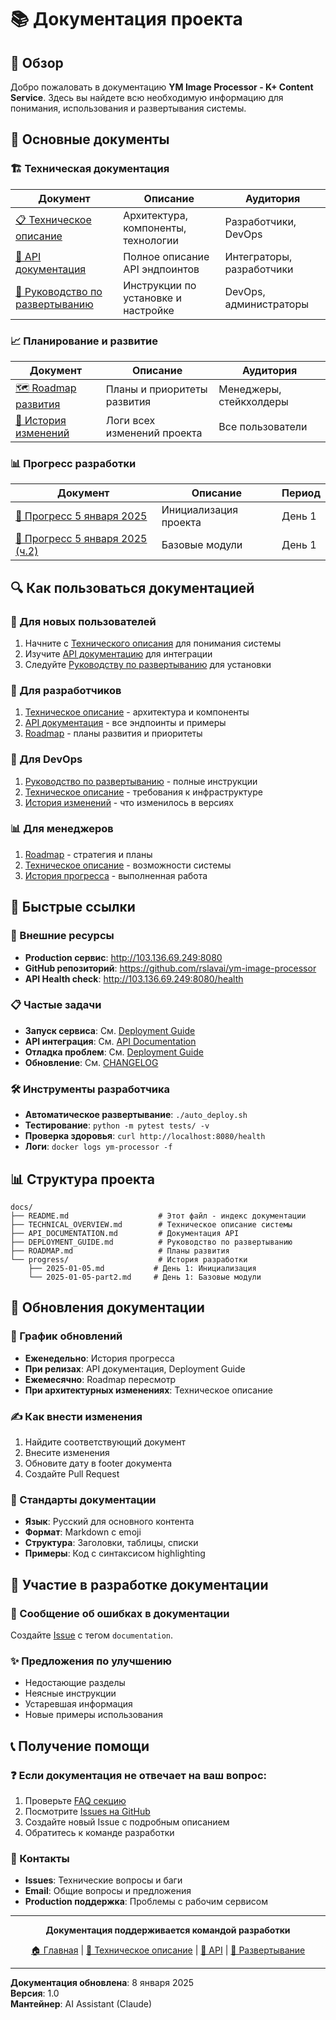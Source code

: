 # 📚 Документация проекта

## 🎯 Обзор

Добро пожаловать в документацию **YM Image Processor - K+ Content Service**. Здесь вы найдете всю необходимую информацию для понимания, использования и развертывания системы.

## 📖 Основные документы

### 🏗️ Техническая документация
| Документ | Описание | Аудитория |
|----------|----------|-----------|
| [📋 Техническое описание](TECHNICAL_OVERVIEW.md) | Архитектура, компоненты, технологии | Разработчики, DevOps |
| [📡 API документация](API_DOCUMENTATION.md) | Полное описание API эндпоинтов | Интеграторы, разработчики |
| [🚀 Руководство по развертыванию](DEPLOYMENT_GUIDE.md) | Инструкции по установке и настройке | DevOps, администраторы |

### 📈 Планирование и развитие
| Документ | Описание | Аудитория |
|----------|----------|-----------|
| [🗺️ Roadmap развития](ROADMAP.md) | Планы и приоритеты развития | Менеджеры, стейкхолдеры |
| [📝 История изменений](../CHANGELOG.md) | Логи всех изменений проекта | Все пользователи |

### 📊 Прогресс разработки
| Документ | Описание | Период |
|----------|----------|--------|
| [📅 Прогресс 5 января 2025](progress/2025-01-05.md) | Инициализация проекта | День 1 |
| [📅 Прогресс 5 января 2025 (ч.2)](progress/2025-01-05-part2.md) | Базовые модули | День 1 |

## 🔍 Как пользоваться документацией

### 👋 Для новых пользователей
1. Начните с [Технического описания](TECHNICAL_OVERVIEW.md) для понимания системы
2. Изучите [API документацию](API_DOCUMENTATION.md) для интеграции
3. Следуйте [Руководству по развертыванию](DEPLOYMENT_GUIDE.md) для установки

### 🔧 Для разработчиков
1. [Техническое описание](TECHNICAL_OVERVIEW.md) - архитектура и компоненты
2. [API документация](API_DOCUMENTATION.md) - все эндпоинты и примеры
3. [Roadmap](ROADMAP.md) - планы развития и приоритеты

### 🚀 Для DevOps
1. [Руководство по развертыванию](DEPLOYMENT_GUIDE.md) - полные инструкции
2. [Техническое описание](TECHNICAL_OVERVIEW.md) - требования к инфраструктуре
3. [История изменений](../CHANGELOG.md) - что изменилось в версиях

### 📊 Для менеджеров
1. [Roadmap](ROADMAP.md) - стратегия и планы
2. [Техническое описание](TECHNICAL_OVERVIEW.md) - возможности системы
3. [История прогресса](progress/) - выполненная работа

## 🎯 Быстрые ссылки

### 🔗 Внешние ресурсы
- **Production сервис**: http://103.136.69.249:8080
- **GitHub репозиторий**: https://github.com/rslavai/ym-image-processor
- **API Health check**: http://103.136.69.249:8080/health

### 📋 Частые задачи
- **Запуск сервиса**: См. [Deployment Guide](DEPLOYMENT_GUIDE.md#docker-развертывание-рекомендуется)
- **API интеграция**: См. [API Documentation](API_DOCUMENTATION.md#примеры-использования)
- **Отладка проблем**: См. [Deployment Guide](DEPLOYMENT_GUIDE.md#устранение-неполадок)
- **Обновление**: См. [CHANGELOG](../CHANGELOG.md)

### 🛠️ Инструменты разработчика
- **Автоматическое развертывание**: `./auto_deploy.sh`
- **Тестирование**: `python -m pytest tests/ -v`
- **Проверка здоровья**: `curl http://localhost:8080/health`
- **Логи**: `docker logs ym-processor -f`

## 📊 Структура проекта

```
docs/
├── README.md                    # Этот файл - индекс документации
├── TECHNICAL_OVERVIEW.md        # Техническое описание системы
├── API_DOCUMENTATION.md         # Документация API
├── DEPLOYMENT_GUIDE.md          # Руководство по развертыванию
├── ROADMAP.md                   # Планы развития
└── progress/                    # История разработки
    ├── 2025-01-05.md           # День 1: Инициализация
    └── 2025-01-05-part2.md     # День 1: Базовые модули
```

## 🔄 Обновления документации

### 📅 График обновлений
- **Еженедельно**: История прогресса
- **При релизах**: API документация, Deployment Guide
- **Ежемесячно**: Roadmap пересмотр
- **При архитектурных изменениях**: Техническое описание

### ✍️ Как внести изменения
1. Найдите соответствующий документ
2. Внесите изменения
3. Обновите дату в footer документа
4. Создайте Pull Request

### 📝 Стандарты документации
- **Язык**: Русский для основного контента
- **Формат**: Markdown с emoji
- **Структура**: Заголовки, таблицы, списки
- **Примеры**: Код с синтаксисом highlighting

## 🤝 Участие в разработке документации

### 🐛 Сообщение об ошибках в документации
Создайте [Issue](https://github.com/rslavai/ym-image-processor/issues) с тегом `documentation`.

### ✨ Предложения по улучшению
- Недостающие разделы
- Неясные инструкции
- Устаревшая информация
- Новые примеры использования

## 📞 Получение помощи

### ❓ Если документация не отвечает на ваш вопрос:
1. Проверьте [FAQ секцию](DEPLOYMENT_GUIDE.md#устранение-неполадок)
2. Посмотрите [Issues на GitHub](https://github.com/rslavai/ym-image-processor/issues)
3. Создайте новый Issue с подробным описанием
4. Обратитесь к команде разработки

### 📧 Контакты
- **Issues**: Технические вопросы и баги
- **Email**: Общие вопросы и предложения
- **Production поддержка**: Проблемы с рабочим сервисом

---

<div align="center">

**Документация поддерживается командой разработки**

[🏠 Главная](../README.md) | [🔧 Техническое описание](TECHNICAL_OVERVIEW.md) | [📡 API](API_DOCUMENTATION.md) | [🚀 Развертывание](DEPLOYMENT_GUIDE.md)

</div>

---

**Документация обновлена**: 8 января 2025  
**Версия**: 1.0  
**Мантейнер**: AI Assistant (Claude)